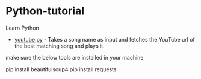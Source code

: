 # Python-tutorial
Learn Python

- [youtube.py](https://github.com/harichandraprasadn/Python-tutorial/blob/master/Play%20from%20Youtube.py) - Takes a song name as input and fetches the YouTube url of the best matching song and plays it. 

make sure the below tools are installed in your machine

pip install beautifulsoup4
pip install requests
